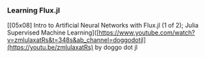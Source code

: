 ### Learning Flux.jl
[[05x08] Intro to Artificial Neural Networks with Flux.jl (1 of 2); Julia Supervised Machine Learning]([https://www.youtube.com/watch?v=zmlulaxatRs&t=348s&ab_channel=doggodotjl](https://youtu.be/zmlulaxatRs) by doggo dot jl
